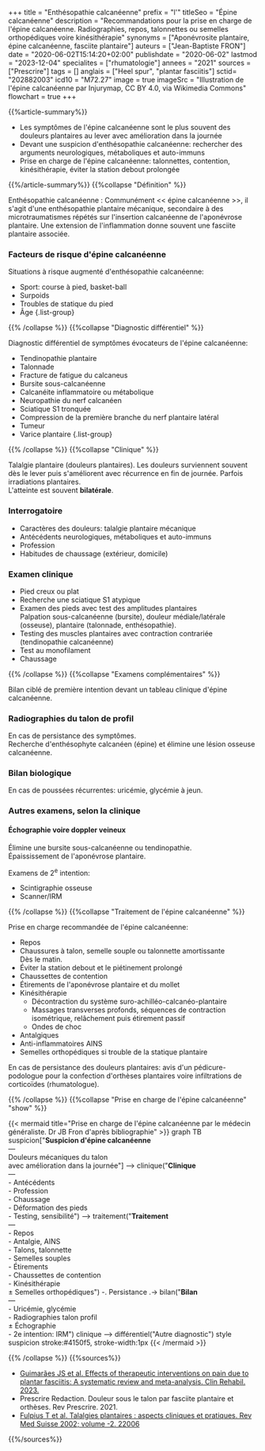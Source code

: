 +++
title = "Enthésopathie calcanéenne"
prefix = "l'"
titleSeo = "Épine calcanéenne"
description = "Recommandations pour la prise en charge de l'épine calcanéenne. Radiographies, repos, talonnettes ou semelles orthopédiques voire kinésithérapie"
synonyms = ["Aponévrosite plantaire, épine calcanéenne, fasciite plantaire"]
auteurs = ["Jean-Baptiste FRON"]
date = "2020-06-02T15:14:20+02:00"
publishdate = "2020-06-02"
lastmod = "2023-12-04"
specialites = ["rhumatologie"]
annees = "2021"
sources = ["Prescrire"]
tags = []
anglais = ["Heel spur", "plantar fasciitis"]
sctid= "202882003"
icd10 = "M72.27"
image = true
imageSrc = "Illustration de l'épine calcanéenne par Injurymap, CC BY 4.0, via Wikimedia Commons"
flowchart = true
+++

{{%article-summary%}}

- Les symptômes de l'épine calcanéenne sont le plus souvent des douleurs plantaires au lever avec amélioration dans la journée
- Devant une suspicion d'enthésopathie calcanéenne: rechercher des arguments neurologiques, métaboliques et auto-immuns
- Prise en charge de l'épine calcanéenne: talonnettes, contention, kinésithérapie, éviter la station debout prolongée

{{%/article-summary%}}
{{%collapse "Définition" %}}

Enthésopathie calcanéenne
: Communément << épine calcanéenne >>, il s'agit d'une enthésopathie plantaire mécanique, secondaire à des microtraumatismes répétés sur l'insertion calcanéenne de l'aponévrose plantaire. Une extension de l'inflammation donne souvent une fasciite plantaire associée.

### Facteurs de risque d'épine calcanéenne

Situations à risque augmenté d'enthésopathie calcanéenne:

- Sport: course à pied, basket-ball
- Surpoids
- Troubles de statique du pied
- Âge
{.list-group}

{{% /collapse %}}
{{%collapse "Diagnostic différentiel" %}}

Diagnostic différentiel de symptômes évocateurs de l'épine calcanéenne:

- Tendinopathie plantaire
- Talonnade
- Fracture de fatigue du calcaneus
- Bursite sous-calcanéenne
- Calcanéite inflammatoire ou métabolique
- Neuropathie du nerf calcanéen
- Sciatique S1 tronquée
- Compression de la première branche du nerf plantaire latéral
- Tumeur
- Varice plantaire
{.list-group}

{{% /collapse %}}
{{%collapse "Clinique" %}}

Talalgie plantaire (douleurs plantaires). Les douleurs surviennent souvent dès le lever puis s'améliorent avec récurrence en fin de journée. Parfois irradiations plantaires.  
L'atteinte est souvent **bilatérale**.

### Interrogatoire

- Caractères des douleurs: talalgie plantaire mécanique
- Antécédents neurologiques, métaboliques et auto-immuns
- Profession
- Habitudes de chaussage (extérieur, domicile)

### Examen clinique

- Pied creux ou plat
- Recherche une sciatique S1 atypique
- Examen des pieds avec test des amplitudes plantaires  
  Palpation sous-calcanéenne (bursite), douleur médiale/latérale (osseuse), plantaire (talonnade, enthésopathie).
- Testing des muscles plantaires avec contraction contrariée (tendinopathie calcanéenne)
- Test au monofilament
- Chaussage

{{% /collapse %}}
{{%collapse "Examens complémentaires" %}}

Bilan ciblé de première intention devant un tableau clinique d'épine calcanéenne.

### Radiographies du talon de profil

En cas de persistance des symptômes.  
Recherche d'enthésophyte calcanéen (épine) et élimine une lésion osseuse calcanéenne.

### Bilan biologique

En cas de poussées récurrentes: uricémie, glycémie à jeun.

### Autres examens, selon la clinique

#### Échographie voire doppler veineux

Élimine une bursite sous-calcanéenne ou tendinopathie.  
Épaississement de l'aponévrose plantaire.

Examens de 2<sup>e</sup> intention:

- Scintigraphie osseuse
- Scanner/IRM

{{% /collapse %}}
{{%collapse "Traitement de l'épine calcanéenne" %}}

Prise en charge recommandée de l'épine calcanéenne:

- Repos
- Chaussures à talon, semelle souple ou talonnette amortissante  
  Dès le matin.
- Éviter la station debout et le piétinement prolongé
- Chaussettes de contention
- Étirements de l'aponévrose plantaire et du mollet
- Kinésithérapie  
  - Décontraction du système suro-achilléo-calcanéo-plantaire
  - Massages transverses profonds, séquences de contraction isométrique, relâchement puis étirement passif
  - Ondes de choc
- Antalgiques
- Anti-inflammatoires AINS
- Semelles orthopédiques si trouble de la statique plantaire

En cas de persistance des douleurs plantaires: avis d'un pédicure-podologue pour la confection d'orthèses plantaires voire infiltrations de corticoïdes (rhumatologue).

{{% /collapse %}}
{{%collapse "Prise en charge de l'épine calcanéenne" "show" %}}

{{< mermaid title="Prise en charge de l'épine calcanéenne par le médecin généraliste. Dr JB Fron d'après bibliographie" >}}
graph TB
  suspicion["<b>Suspicion d'épine calcanéenne</b><br>—<br>Douleurs mécaniques du talon<br>avec amélioration dans la journée"] --> clinique("<b>Clinique</b><br>—<br>- Antécédents<br>- Profession<br>- Chaussage<br>- Déformation des pieds<br>- Testing, sensibilité") --> traitement("<b>Traitement</b><br>—<br>- Repos<br>- Antalgie, AINS<br>- Talons, talonnette<br>- Semelles souples<br>- Étirements<br>- Chaussettes de contention<br>- Kinésithérapie<br>± Semelles orthopédiques") -. Persistance .-> bilan("<b>Bilan</b><br>—<br>- Uricémie, glycémie<br>- Radiographies talon profil<br>± Échographie<br>- 2e intention: IRM")
    clinique --> différentiel("Autre diagnostic")
  style suspicion stroke:#4150f5, stroke-width:1px
{{< /mermaid >}}

{{% /collapse %}}
{{%sources%}}

- [Guimarães JS et al. Effects of therapeutic interventions on pain due to plantar fasciitis: A systematic review and meta-analysis. Clin Rehabil. 2023.](https://www.minerva-ebp.be/FR/Analysis/830)
- Prescrire Redaction. Douleur sous le talon par fasciite plantaire et orthèses. Rev Prescrire. 2021.
- [Fulpius T et al. Talalgies plantaires : aspects cliniques et pratiques. Rev Med Suisse 2002; volume -2. 22006](https://www.revmed.ch/RMS/2002/RMS-2384/22006)

{{%/sources%}}

